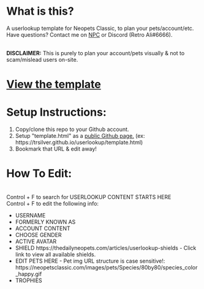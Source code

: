 <h1>What is this?</h1>
A userlookup template for Neopets Classic, to plan your pets/account/etc. Have questions? Contact me on <a href="https://neopetsclassic.com/userlookup/?user=ali">NPC</a> or Discord (Retro Ali#6666).

<BR><B>DISCLAIMER:</b> This is purely to plan your account/pets visually & not to scam/mislead users on-site.

<h1><a href="https://trsilver.github.io/userlookup/template.html">View the template</a></h1>

<h1>Setup Instructions:</h1>
<ol>
  <li>Copy/clone this repo to your Github account.</li>
  <li>Setup "template.html" as a <a href="https://guides.github.com/features/pages/">public Github page.</a> (ex: https://trsilver.github.io/userlookup/template.html)</li>
  <li>Bookmark that URL & edit away!</li>
  </ol>


<h1>How To Edit:</h1>

  <BR>Control + F to search for USERLOOKUP CONTENT STARTS HERE
  <BR>Control + F to edit the following info:

<ul>
  <li>USERNAME</li>
  <li>FORMERLY KNOWN AS</li>
  <li>ACCOUNT CONTENT</li>
  <li>CHOOSE GENDER</li>
  <li>ACTIVE AVATAR</li>
 <li>SHIELD https://thedailyneopets.com/articles/userlookup-shields - Click link to view all available shields.</li>
<li>EDIT PETS HERE - Pet img URL structure is case sensitive!: https://neopetsclassic.com/images/pets/Species/80by80/species_color_happy.gif</li>
  <li>TROPHIES</li></ul>


    
